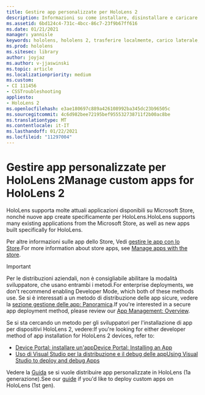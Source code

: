 ```yaml
---
title: Gestire app personalizzate per HoloLens 2
description: Informazioni su come installare, disinstallare e caricare le app olografiche personalizzate nei dispositivi HoloLens 2 con Device Portal e Visual Studio.
ms.assetid: 6bd124c4-731c-4bcc-86c7-23f9b67ff616
ms.date: 01/21/2021
manager: yannisle
keywords: hololens, hololens 2, trasferire localmente, carico laterale, carico laterale, Store, UWP, app, install
ms.prod: hololens
ms.sitesec: library
author: joyjaz
ms.author: v-jjaswinski
ms.topic: article
ms.localizationpriority: medium
ms.custom:
- CI 111456
- CSSTroubleshooting
appliesto:
- HoloLens 2
ms.openlocfilehash: e3ae180697c889a426108992ba345dc23b96505c
ms.sourcegitcommit: 4c6d982bee72195bef955532738711f2b00ac8be
ms.translationtype: MT
ms.contentlocale: it-IT
ms.lasthandoff: 01/22/2021
ms.locfileid: "11297004"
---
```

# <span data-ttu-id="70e1e-104">Gestire app personalizzate per HoloLens 2</span><span class="sxs-lookup"><span data-stu-id="70e1e-104">Manage custom apps for HoloLens 2</span></span>

<span data-ttu-id="70e1e-105">HoloLens supporta molte attuali applicazioni disponibili su Microsoft Store, nonché nuove app create specificamente per HoloLens.</span><span class="sxs-lookup"><span data-stu-id="70e1e-105">HoloLens supports many existing applications from the Microsoft Store, as well as new apps built specifically for HoloLens.</span></span> 

<span data-ttu-id="70e1e-106">Per altre informazioni sulle app dello Store, Vedi [gestire le app con lo Store](holographic-store-apps.md).</span><span class="sxs-lookup"><span data-stu-id="70e1e-106">For more information about store apps, see [Manage apps with the store](holographic-store-apps.md).</span></span>

> [!IMPORTANT]
> <span data-ttu-id="70e1e-107">Per le distribuzioni aziendali, non è consigliabile abilitare la modalità sviluppatore, che usano entrambi i metodi.</span><span class="sxs-lookup"><span data-stu-id="70e1e-107">For enterprise deployments, we don't recommend enabling Developer Mode, which both of these methods use.</span></span> <span data-ttu-id="70e1e-108">Se si è interessati a un metodo di distribuzione delle app sicure, vedere la [sezione gestione delle app: Panoramica](app-deploy-overview.md).</span><span class="sxs-lookup"><span data-stu-id="70e1e-108">If you're interested in a secure app deployment method, please review our [App Management: Overview](app-deploy-overview.md).</span></span>

<span data-ttu-id="70e1e-109">Se si sta cercando un metodo per gli sviluppatori per l'installazione di app per dispositivi HoloLens 2, vedere:</span><span class="sxs-lookup"><span data-stu-id="70e1e-109">If you're looking for either developer method of app installation for HoloLens 2 devices, refer to:</span></span>
- [<span data-ttu-id="70e1e-110">Device Portal: installare un'app</span><span class="sxs-lookup"><span data-stu-id="70e1e-110">Device Portal: Installing an App</span></span>](https://docs.microsoft.com/windows/mixed-reality/develop/platform-capabilities-and-apis/using-the-windows-device-portal#installing-an-app)
- [<span data-ttu-id="70e1e-111">Uso di Visual Studio per la distribuzione e il debug delle app</span><span class="sxs-lookup"><span data-stu-id="70e1e-111">Using Visual Studio to deploy and debug Apps</span></span>](https://docs.microsoft.com/windows/mixed-reality/develop/platform-capabilities-and-apis/using-visual-studio)

<span data-ttu-id="70e1e-112">Vedere la [Guida](holographic-custom-apps.md) se si vuole distribuire app personalizzate in HoloLens (1a generazione).</span><span class="sxs-lookup"><span data-stu-id="70e1e-112">See our [guide](holographic-custom-apps.md) if you'd like to deploy custom apps on HoloLens (1st gen).</span></span>